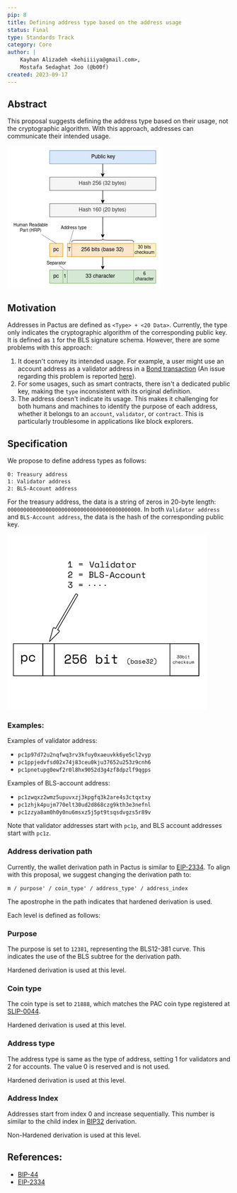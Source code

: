 ```yaml
---
pip: 8
title: Defining address type based on the address usage
status: Final
type: Standards Track
category: Core
author: |
    Kayhan Alizadeh <kehiiiiya@gmail.com>,
    Mostafa Sedaghat Joo (@b00f)
created: 2023-09-17
---
```


## Abstract

This proposal suggests defining the address type based on their usage, not the cryptographic algorithm.
With this approach, addresses can communicate their intended usage.

![PIP-8 - address format](../assets/pip-8/pactus_address.png)

## Motivation

Addresses in Pactus are defined as `<Type> + <20 Data>`.
Currently, the type only indicates the cryptographic algorithm of the corresponding public key.
It is defined as `1` for the BLS signature schema.
However, there are some problems with this approach:

1. It doesn't convey its intended usage.
For example, a user might use an account address as a validator address in a [Bond transaction](https://pactus.org/learn/transaction/bond/) (An issue regarding this problem is reported [here](https://github.com/pactus-project/pactus/issues/510)).
2. For some usages, such as smart contracts, there isn't a dedicated public key, making the `type` inconsistent with its original definition.
3. The address doesn't indicate its usage. This makes it challenging for both humans and machines to identify the purpose of each address, whether it belongs to an `account`, `validator`, or `contract`. This is particularly troublesome in applications like block explorers.

## Specification

We propose to define address types as follows:

```text
0: Treasury address
1: Validator address
2: BLS-Account address
```

For the treasury address, the data is a string of zeros in 20-byte length: `000000000000000000000000000000000000000000`.
In both `Validator address` and `BLS-Account address`, the data is the hash of the corresponding public key.

![PIP-8 - address types](../assets/pip-8/pip-8-address.png)

### Examples:

 Examples of validator address:

- `pc1p97d72u2nqfwq3rv3kfuy0xaeuvkk6ye5cl2vyp`
- `pc1ppjedvfsd02x74j83ceu0kju37652u253z9cnh6`
- `pc1pnetupg0ewf2r0l8hx9052d3g4zf8dpzlf9qgps`

Examples of BLS-account address:

- `pc1zwqxz2wmz5upuvxzj3kpgfq3k2are4s3ctqxtxy`
- `pc1zhjk4pujm770elt30ud2d868czg9kth3e3nefnl`
- `pc1zzya8am0h0y0nu6msxz5j5pt9tsqsdvgzs5r89v`

Note that validator addresses start with `pc1p`, and BLS account addresses start with `pc1z`.

### Address derivation path

Currently, the wallet derivation path in Pactus is similar to [EIP-2334](https://eips.ethereum.org/EIPS/eip-2334).
To align with this proposal, we suggest changing the derivation path to:

```
m / purpose' / coin_type' / address_type' / address_index
```

The apostrophe in the path indicates that hardened derivation is used.

Each level is defined as follows:

### Purpose

The purpose is set to `12381`, representing the BLS12-381 curve. This indicates the use of the BLS subtree for the derivation path.

Hardened derivation is used at this level.

### Coin type

The coin type is set to `21888`, which matches the PAC coin type registered at
[SLIP-0044](https://github.com/satoshilabs/slips/blob/master/slip-0044.md).

Hardened derivation is used at this level.

### Address type

The address type is same as the type of address, setting 1 for validators and 2 for accounts.
The value 0 is reserved and is not used.

Hardened derivation is used at this level.

### Address Index

Addresses start from index 0 and increase sequentially.
This number is similar to the child index in
[BIP32](https://github.com/bitcoin/bips/blob/master/bip-0032.mediawiki) derivation.

Non-Hardened derivation is used at this level.

## References:

- [BIP-44](https://github.com/bitcoin/bips/blob/master/bip-0044.mediawiki)
- [EIP-2334](https://eips.ethereum.org/EIPS/eip-2334)
